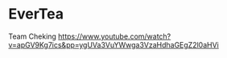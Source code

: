 # EverTea
Team Cheking
https://www.youtube.com/watch?v=apGV9Kg7ics&pp=ygUVa3VuYWwga3VzaHdhaGEgZ2l0aHVi
